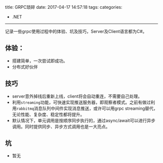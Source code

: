 title: GRPC琐碎
date: 2017-04-17 14:57:18
tags:
categories:
- .NET
---

记录一些grpc使用过程中的体验、坑及技巧，Server及Client语言都为C#。

## 体验：
- 搭建简单，一次尝试即成功。
- 分布式好伙伴

## 技巧
- server意外掉线后重新上线，client将会自动重连，不需要自己处理。
- 利用`streaming`功能，可快速实现推送服务器，即观察者模式。之前有做过利用`rabbitmq`消息队列中间件实现消息推送，或许可以用grpc streaming替代，无论性能、复杂度、稳定性都将提升。
- 默认情况下，单元调用是按顺序同步执行的，通过async/await可以进行异步调用。同时提供同步、异步方式调用也是一大亮点。 

## 坑
- 暂无
